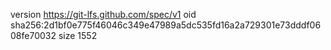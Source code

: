 version https://git-lfs.github.com/spec/v1
oid sha256:2d1bf0e775f46046c349e47989a5dc535fd16a2a729301e73dddf0608fe70032
size 1552
